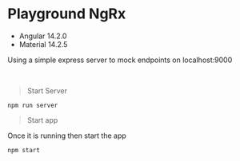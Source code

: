 # Playground NgRx

 - Angular 14.2.0
 - Material 14.2.5

Using a simple express server to mock endpoints on localhost:9000

<br />

> Start Server

`npm run server`

> Start app

Once it is running then start the app

`npm start`
